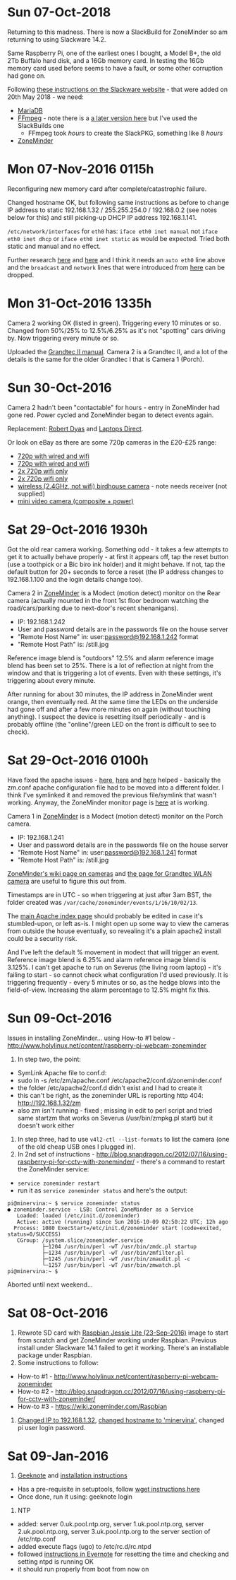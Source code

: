 # Sun 07-Oct-2018
Returning to this madness.  There is now a SlackBuild for ZoneMinder so am returning to using Slackware 14.2.

Same Raspberry Pi, one of the earliest ones I bought, a Model B+, the old 2Tb Buffalo hard disk, and a 16Gb memory card.  In testing the 16Gb memory card used before seems to have a fault, or some other corruption had gone on.

Following [these instructions on the Slackware website](https://docs.slackware.com/howtos:software:install_zoneminder) - that were added on 20th May 2018 - we need:

- [MariaDB](https://docs.slackware.com/howtos:databases:install_mariadb_on_slackware)
- [FFmpeg](https://slackbuilds.org/repository/14.2/multimedia/ffmpeg/) - note there is a [a later version here](http://slackware.uk/people/alien/restricted_slackbuilds/ffmpeg/pkg64/14.2/) but I've used the SlackBuilds one
  - FFmpeg took *hours* to create the SlackPKG, something like 8 *hours*
- [ZoneMinder](https://slackbuilds.org/repository/14.2/system/ZoneMinder/)

# Mon 07-Nov-2016 0115h
Reconfiguring new memory card after complete/catastrophic failure.

Changed hostname OK, but following same instructions as before to change IP address to static 192.168.1.32 / 255.255.254.0 / 192.168.0.2 (see notes below for this) and still picking-up DHCP IP address 192.168.1.141.

`/etc/network/interfaces` for `eth0` has: `iface eth0 inet manual` not `iface eth0 inet dhcp` or `iface eth0 inet static` as would be expected.  Tried both static and manual and no effect.

Further research [here](http://askubuntu.com/questions/645000/what-is-the-difference-between-iface-eth0-inet-manual-and-iface-eth0-inet-static) and [here](https://wiki.debian.org/NetworkConfiguration#Configuring_the_interface_manually) and I think it needs an `auto eth0` line above and the `broadcast` and `network` lines that were introduced from [here](https://www.modmypi.com/blog/tutorial-how-to-give-your-raspberry-pi-a-static-ip-address) can be dropped.

# Mon 31-Oct-2016 1335h
Camera 2 working OK (listed in green). Triggering every 10 minutes or so.  Changed from 50%/25% to 12.5%/6.25% as it's not "spotting" cars driving by.  Now triggering every minute or so.

Uploaded the [Grandtec II manual](https://github.com/cjjmccray/minervina/blob/master/Grandtec%20II%20-%20manual%20-%20camerapro.pdf).  Camera 2 is a Grandtec II, and a lot of the details is the same for the older Grandtec I that is Camera 1 (Porch).

# Sun 30-Oct-2016
Camera 2 hadn't been "contactable" for hours - entry in ZoneMinder had gone red.  Power cycled and ZoneMinder began to detect events again.

Replacement: [Robert Dyas](http://www.robertdyas.co.uk/d-link-day-night-cloud-camera?istCompanyId=bf3344d9-83f5-4abd-b69a-da131f7567d1&istItemId=xxitxaapql&istBid=tzxp&gclid=CjwKEAjwtNbABRCsqO7J0_uJxWYSJAAiVo5LQnJ4Tl_hOeOSNeKxYgMIetZV0OKPy2i5gFmI4GiSRhoCC9Pw_wcB) and [Laptops Direct](http://www.laptopsdirect.co.uk/d-link-dcs-932-wireless-n-day-and-night-home-ip-cctv-camera-dcs-932l-b/version.asp?refsource=Ldadwords&gclid=CjwKEAjwtNbABRCsqO7J0_uJxWYSJAAiVo5LDyvtykUJ-bXttAFqzxslQNzLTztTpJX43B_cJgUBVhoCV87w_wcB).

Or look on eBay as there are some 720p cameras in the £20-£25 range:
- [720p with wired and wifi](http://www.ebay.co.uk/itm/HD-720P-Wireless-WiFi-IP-Camera-Home-Shop-Security-Network-CCTV-IR-Night-Vision/262683603380?_trksid=p2047675.c100005.m1851&_trkparms=aid%3D222007%26algo%3DSIC.MBE%26ao%3D2%26asc%3D39695%26meid%3Dedf89587fd984e69859de54f0c2e0dae%26pid%3D100005%26rk%3D4%26rkt%3D6%26sd%3D262684449832)
- [720p with wired and wifi](http://www.ebay.co.uk/itm/HD-720P-Wireless-WiFi-IP-Camera-Home-Security-Network-CCTV-P2P-IR-Night-Vision/182249067430?_trksid=p2047675.c100005.m1851&_trkparms=aid%3D222007%26algo%3DSIC.MBE%26ao%3D2%26asc%3D39695%26meid%3Dedf89587fd984e69859de54f0c2e0dae%26pid%3D100005%26rk%3D2%26rkt%3D6%26mehot%3Dpp%26sd%3D262684449832)
- [2x 720p wifi only](http://www.ebay.co.uk/itm/2x-720P-IP-Camera-Wifi-Wireless-ONVIF-CCTV-Security-Network-Night-Vision-WebCam-/262684491299?tfrom=262683603380&tpos=top&ttype=price&talgo=undefined)
- [2x 720p wifi only](http://www.ebay.co.uk/itm/2X-HD-720P-IP-Camera-Infrared-Wifi-Wireless-ONVIF-CCTV-Security-Night-Vision-Net-/262684452841?tfrom=262683603380&tpos=top&ttype=price&talgo=undefined)
- [wireless (2.4GHz, not wifi) birdhouse camera](http://www.ebay.co.uk/itm/Green-Feathers-Wireless-Bird-Box-Camera-700TVL-with-Night-Vision-Camera-only/251501661127?_trksid=p2047675.c100010.m2109&_trkparms=aid%3D555012%26algo%3DPW.MBE%26ao%3D2%26asc%3D39695%26meid%3D32a615b6d056490ebedd5f5c0b669881%26pid%3D100010%26rk%3D6%26rkt%3D24%26sd%3D262684452841) - note needs receiver (not supplied)
- [mini video camera (composite + power)](http://www.ebay.co.uk/itm/Mini-Video-Audio-Color-Monochrome-Wired-CMOS-Surveillance-Security-System-Camera/322114811137?_trksid=p2047675.c100005.m1851&_trkparms=aid%3D222007%26algo%3DSIC.MBE%26ao%3D2%26asc%3D39695%26meid%3D22a8b65bc3d946c5883763aebc31bc88%26pid%3D100005%26rk%3D1%26rkt%3D6%26sd%3D262684452841)


# Sat 29-Oct-2016 1930h
Got the old rear camera working.  Something odd - it takes a few attempts to get it to actually behave properly - at first it appears off, tap the reset button (use a toothpick or a Bic biro ink holder) and it might behave.  If not, tap the default button for 20+ seconds to force a reset (the IP address changes to 192.168.1.100 and the login details change too).

Camera 2 in [ZoneMinder](http://minervina/zm/index.php) is a Modect (motion detect) monitor on the Rear camera (actually mounted in the front 1st floor bedroom watching the road/cars/parking due to next-door's recent shenanigans).
- IP: 192.168.1.242
- User and password details are in the passwords file on the house server
- "Remote Host Name" in: user:password@192.168.1.242 format
- "Remote Host Path" is: /still.jpg

Reference image blend is "outdoors" 12.5% and alarm reference image blend has been set to 25%.  There is a lot of reflection at night from the window and that is triggering a lot of events.  Even with these settings, it's triggering about every minute.

After running for about 30 minutes, the IP address in ZoneMinder went orange, then eventually red.  At the same time the LEDs on the underside had gone off and after a few more minutes on again (without touching anything).  I suspect the device is resetting itself periodically - and is probably offline (the "online"/green LED on the front is difficult to see to check).

# Sat 29-Oct-2016 0100h
Have fixed the apache issues - [here](https://forums.zoneminder.com/viewtopic.php?t=24370), [here](http://www.linuxquestions.org/questions/ubuntu-63/404-not-found-the-requested-url-'-zm'-was-not-found-on-this-server-4175418431/) and [here](http://lachlanmiskin.com/blog/2012/06/24/localhostzm-can-not-be-found-error-404/) helped - basically the zm.conf apache configuration file had to be moved into a different folder.  I think I've symlinked it and removed the previous file/symlink that wasn't working.  Anyway, the ZoneMinder monitor page is [here](http://minervina/zm/index.php) at is working.

Camera 1 in [ZoneMinder](http://minervina/zm/index.php) is a Modect (motion detect) monitor on the Porch camera.
- IP: 192.168.1.241
- User and password details are in the passwords file on the house server
- "Remote Host Name" in: user:password@192.168.1.241 format
- "Remote Host Path" is: /still.jpg

[ZoneMinder's wiki page on cameras](https://wiki.zoneminder.com/Category:Cameras) and [the page for Grandtec WLAN camera](https://wiki.zoneminder.com/Grandtec_WLAN_Camera) are useful to figure this out from.

Timestamps are in UTC - so when triggering at just after 3am BST, the folder created was `/var/cache/zoneminder/events/1/16/10/02/13`.

The [main Apache index page](http://minervina/) should probably be edited in case it's stumbled-upon, or left as-is.  I might open up some way to view the cameras from outside the house eventually, so revealing it's a plain apache2 install could be a security risk.

And I've left the default % movement in modect that will trigger an event.  Reference image blend is 6.25% and alarm reference image blend is 3.125%.  I can't get apache to run on Severus (the living room laptop) - it's failing to start - so cannot check what configuration I'd used previously.  It is triggering frequently - every 5 minutes or so, as the hedge blows into the field-of-view.  Increasing the alarm percentage to 12.5% might fix this.

# Sun 09-Oct-2016
Issues in installing ZoneMinder... using How-to #1 below - http://www.holylinux.net/content/raspberry-pi-webcam-zoneminder

1. In step two, the point:
  - SymLink Apache file to conf.d:
  - sudo ln -s /etc/zm/apache.conf /etc/apache2/conf.d/zoneminder.conf
  - the folder /etc/apache2/conf.d didn't exist and I had to create it
  - this can't be right, as the zoneminder URL is reporting http 404: http://192.168.1.32/zm
  - also zm isn't running - fixed ; missing in edit to perl script and tried same startzm that works on Severus (/usr/bin/zmpkg.pl start) but it doesn't work either
1. In step three, had to use `v4l2-ctl --list-formats` to list the camera (one of the old cheap USB ones I plugged in).
1. In 2nd set of instructions - http://blog.snapdragon.cc/2012/07/16/using-raspberry-pi-for-cctv-with-zoneminder/ - there's a command to restart the ZoneMinder service:
  - `service zoneminder restart`
  - run it as `service zoneminder status` and here's the output:

```
pi@minervina:~ $ service zoneminder status
● zoneminder.service - LSB: Control ZoneMinder as a Service
   Loaded: loaded (/etc/init.d/zoneminder)
   Active: active (running) since Sun 2016-10-09 02:50:22 UTC; 12h ago
  Process: 1080 ExecStart=/etc/init.d/zoneminder start (code=exited, status=0/SUCCESS)
   CGroup: /system.slice/zoneminder.service
           ├─1204 /usr/bin/perl -wT /usr/bin/zmdc.pl startup
           ├─1234 /usr/bin/perl -wT /usr/bin/zmfilter.pl
           ├─1245 /usr/bin/perl -wT /usr/bin/zmaudit.pl -c
           └─1257 /usr/bin/perl -wT /usr/bin/zmwatch.pl
pi@minervina:~ $ 
```

Aborted until next weekend...

# Sat 08-Oct-2016
1. Rewrote SD card with [Raspbian Jessie Lite (23-Sep-2016)](https://www.raspberrypi.org/downloads/raspbian/) image to start from scratch and get ZoneMinder working under Raspbian.  Previous install under Slackware 14.1 failed to get it working.  There's an installable package under Raspbian.
1. Some instructions to follow:
  - How-to #1 - http://www.holylinux.net/content/raspberry-pi-webcam-zoneminder
  - How-to #2 - http://blog.snapdragon.cc/2012/07/16/using-raspberry-pi-for-cctv-with-zoneminder/
  - How-to #3 - https://wiki.zoneminder.com/Raspbian
1. [Changed IP to 192.168.1.32](https://www.modmypi.com/blog/tutorial-how-to-give-your-raspberry-pi-a-static-ip-address), [changed hostname to 'minervina'](http://www.howtogeek.com/167195/how-to-change-your-raspberry-pi-or-other-linux-devices-hostname/), changed pi user login password.

# Sat 09-Jan-2016
1. [Geeknote](https://www.geeknote.me/) and [installation instructions](http://www.geeknote.me/install/)
  - Has a pre-requisite in setuptools, follow [wget instructions here](https://pypi.python.org/pypi/setuptools#unix-wget)
  - Once done, run it using: geeknote login
1. NTP
  - added: server 0.uk.pool.ntp.org, server 1.uk.pool.ntp.org, server 2.uk.pool.ntp.org, server 3.uk.pool.ntp.org to the server section of /etc/ntp.conf
  - added execute flags (ugo) to /etc/rc.d/rc.ntpd
  - followed [instructions in Evernote](https://www.evernote.com/Home.action#n=6fc67b2f-662e-40f2-8061-d78f40c2ebf7&ses=4&sh=2&sds=5&) for resetting the time and checking and setting ntpd is running OK
  - it should run properly from boot from now on
